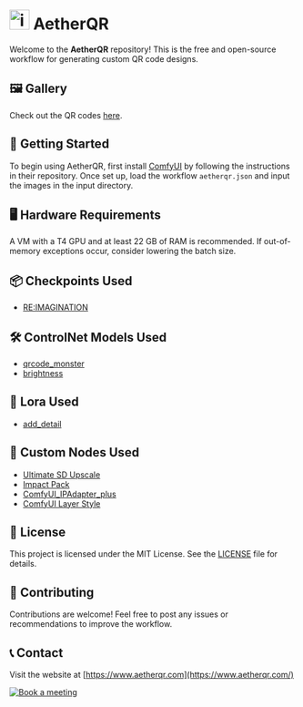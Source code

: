 # <img src="https://github.com/SevaSk/aetherqr/assets/50382291/12992621-60c9-4d01-86d0-a350708a7989" alt="image" width="35" height="35"> AetherQR

Welcome to the **AetherQR** repository! This is the free and open-source workflow for generating custom QR code designs.

## 🖼️ Gallery

Check out the QR codes [here](https://www.aetherqr.com/).

## 🚀 Getting Started

To begin using AetherQR, first install [ComfyUI](https://github.com/comfyanonymous/ComfyUI) by following the instructions in their repository. Once set up, load the workflow `aetherqr.json` and input the images in the input directory.

## 🖥️ Hardware Requirements

A VM with a T4 GPU and at least 22 GB of RAM is recommended. If out-of-memory exceptions occur, consider lowering the batch size.

## 📦 Checkpoints Used

- [RE:IMAGINATION](https://civitai.com/models/271133?modelVersionId=444362)

## 🛠️ ControlNet Models Used

- [qrcode_monster](https://huggingface.co/monster-labs/control_v1p_sd15_qrcode_monster/tree/main/v2)
- [brightness](https://huggingface.co/latentcat/control_v1p_sd15_brightness)

## 🔧 Lora Used

- [add_detail](https://civitai.com/models/58390/detail-tweaker-lora-lora)

## 🧩 Custom Nodes Used

- [Ultimate SD Upscale](https://github.com/ssitu/ComfyUI_UltimateSDUpscale)
- [Impact Pack](https://github.com/ltdrdata/ComfyUI-Impact-Pack)
- [ComfyUI_IPAdapter_plus](https://github.com/cubiq/ComfyUI_IPAdapter_plus)
- [ComfyUI Layer Style](https://github.com/chflame163/ComfyUI_LayerStyle)

## 📜 License

This project is licensed under the MIT License. See the [LICENSE](LICENSE) file for details.

## 🤝 Contributing

Contributions are welcome! Feel free to post any issues or recommendations to improve the workflow.

## 📞 Contact

Visit the website at [https://www.aetherqr.com](https://www.aetherqr.com/)

<a href="https://cal.com/sevask/15-min-meeting"><img alt="Book a meeting" src="https://cal.com/book-with-cal-dark.svg" /></a>
